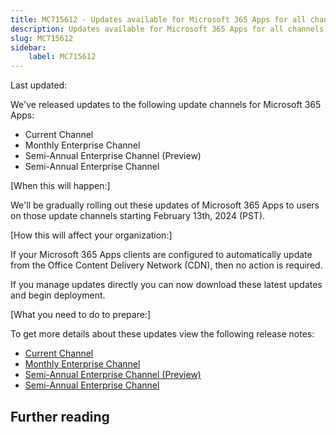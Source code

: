 ```yaml
---
title: MC715612 - Updates available for Microsoft 365 Apps for all channels
description: Updates available for Microsoft 365 Apps for all channels
slug: MC715612
sidebar:
    label: MC715612
---
```



Last updated: 

<p>We&#39;ve released updates to the following update channels for Microsoft 365 Apps:</p>
<ul><li>Current Channel</li>
<li>Monthly Enterprise Channel</li>
<li>Semi-Annual Enterprise Channel (Preview)</li>
<li>Semi-Annual Enterprise Channel</li></ul>
<p>[When this will happen:]</p>
<p>We&#39;ll be gradually rolling out these updates of Microsoft 365 Apps to users on those update channels starting February 13th, 2024 (PST).</p>
<p>[How this will affect your organization:]</p>
<p>If your Microsoft 365 Apps clients are configured to automatically update from the Office Content Delivery Network (CDN), then no action is required.</p>
<p>If you manage updates directly you can now download these latest updates and begin deployment.</p>
<p>[What you need to do to prepare:]</p>
<p>To get more details about these updates view the following release notes:</p>
<ul><li><a href="https://docs.microsoft.com/officeupdates/current-channel#version-2401-february-13" target="_blank" rel="noopener noreferrer">Current Channel</a></li>
<li><a href="https://docs.microsoft.com/officeupdates/monthly-enterprise-channel#version-2312-february-13" target="_blank" rel="noopener noreferrer">Monthly Enterprise Channel</a></li>
<li><a href="https://docs.microsoft.com/officeupdates/semi-annual-enterprise-channel-preview#version-2308-february-13" target="_blank" rel="noopener noreferrer">Semi-Annual Enterprise Channel (Preview)</a></li>
<li><a href="https://docs.microsoft.com/officeupdates/semi-annual-enterprise-channel#version-2308-february-13" target="_blank" rel="noopener noreferrer">Semi-Annual Enterprise Channel</a></li></ul>

## Further reading
